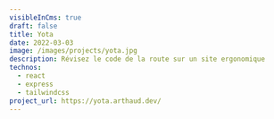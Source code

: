 ```yaml
---
visibleInCms: true
draft: false
title: Yota
date: 2022-03-03
image: /images/projects/yota.jpg
description: Révisez le code de la route sur un site ergonomique
technos:
  - react
  - express
  - tailwindcss
project_url: https://yota.arthaud.dev/
---
```

